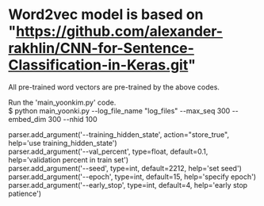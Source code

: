 # Word2vec model is based on "https://github.com/alexander-rakhlin/CNN-for-Sentence-Classification-in-Keras.git"
All pre-trained word vectors are pre-trained by the above codes. <br>


Run the 'main_yoonkim.py' code.<br>
$ python main_yoonki.py --log_file_name "log_files" --max_seq 300 --embed_dim 300 --nhid 100<br>

parser.add_argument('--training_hidden_state', action="store_true", help='use training_hidden_state')<br>
parser.add_argument('--val_percent', type=float, default=0.1, help='validation percent in train set')<br>
parser.add_argument('--seed', type=int,  default=2212, help='set seed')<br>
parser.add_argument('--epoch', type=int,  default=15, help='specify epoch')<br>
parser.add_argument('--early_stop', type=int,  default=4, help='early stop patience')<br>
